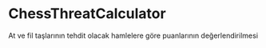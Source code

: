 # ChessThreatCalculator
At ve fil taşlarının tehdit olacak hamlelere göre puanlarının değerlendirilmesi
